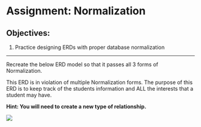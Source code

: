 <div class="module_description active_lesson_with_video ">
									<h1>Assignment: Normalization</h1>
<h2>Objectives:</h2>
<ol><li>Practice designing ERDs with proper database normalization</li></ol>
<hr>
<p>Recreate the below ERD model so that it passes all 3 forms of Normalization.&nbsp;</p>
<p>
        This ERD is in&nbsp;violation of multiple Normalization forms. The purpose of this ERD is to keep track of the students information and ALL the interests that a student may have.&nbsp;
</p>
<p><strong>Hint: You will need to create a new type of relationship.</strong>&nbsp;</p>
<p>
 <img src="http://s3.amazonaws.com/General_V88/boomyeah/company_209/chapter_3052/handouts/chapter3052_7919_MVC-advanced-assignment.png">
</p>
								</div>
